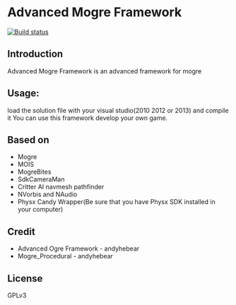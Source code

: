  Advanced Mogre Framework
=============
[![Build status](https://ci.appveyor.com/api/projects/status/4a2f8647qb9df4jn?svg=true)](https://ci.appveyor.com/project/cookgreen/advancedmogreframework)

## Introduction
Advanced Mogre Framework is an advanced framework for mogre  

## Usage:
load the solution file with your visual studio(2010 2012 or 2013) and compile it
You can use this framework develop your own game.

## Based on
* Mogre
* MOIS
* MogreBites
* SdkCameraMan
* Critter AI navmesh pathfinder  
* NVorbis and NAudio 
* Physx Candy Wrapper(Be sure that you have Physx SDK installed in your computer)  

## Credit  
* Advanced Ogre Framework - andyhebear  
* Mogre_Procedural - andyhebear  
   
## License
GPLv3

